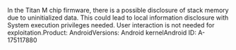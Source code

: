 In the Titan M chip firmware, there is a possible disclosure of stack memory due to uninitialized data. This could lead to local information disclosure with System execution privileges needed. User interaction is not needed for exploitation.Product: AndroidVersions: Android kernelAndroid ID: A-175117880